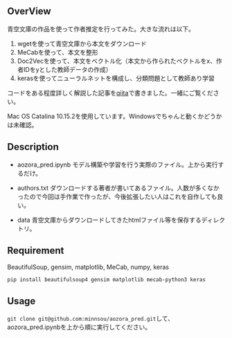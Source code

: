 ## OverView

青空文庫の作品を使って作者推定を行ってみた。大きな流れは以下。

1. wgetを使って青空文庫から本文をダウンロード
1. MeCabを使って、本文を整形
1. Doc2Vecを使って、本文をベクトル化（本文から作られたベクトルをx、作者IDをyとした教師データの作成）
1. kerasを使ってニューラルネットを構成し、分類問題として教師あり学習

コードをある程度詳しく解説した記事を[qiita](https://qiita.com/minnsou/items/37e3155c92103dae04f4)で書きました。一緒にご覧ください。

Mac OS Catalina 10.15.2を使用しています。Windowsでちゃんと動くかどうかは未確認。

## Description

- aozora_pred.ipynb モデル構築や学習を行う実際のファイル。上から実行するだけ。

- authors.txt ダウンロードする著者が書いてあるファイル。人数が多くなかったので今回は手作業で作ったが、今後拡張したい人はこれを自作しても良い。

- data 青空文庫からダウンロードしてきたhtmlファイル等を保存するディレクトリ。

## Requirement

BeautifulSoup, gensim, matplotlib, MeCab, numpy, keras

`pip install beautifulsoup4 gensim matplotlib mecab-python3 keras`

## Usage

`git clone git@github.com:minnsou/aozora_pred.git`して、aozora_pred.ipynbを上から順に実行してください。
